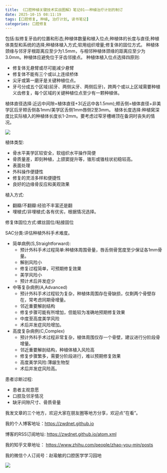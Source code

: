 ```yaml
---
title: 《口腔种植关键技术实战图解》笔记01——种植治疗计划的制订
date: 2025-10-15 08:11:19
tags: [口腔修复, 种植, 治疗计划, 读书笔记]
categories: 口腔修复
---
```

包括:拟修复牙齿的位置和形态;种植体数量和植入位点;种植体的长度与直径;种植体类型和系统的选择;种植体植入方式;软用组织增量;修复体的固位方式。
种植体颈缘与邻牙牙根距离应至少为1.5mm，与相邻种植体颈缘的距离应至少为3.0mm。种植体应避免位于牙齿邻接点。
种植体植入位点选择四原则:
- 修复体无悬臂或尽可能减少悬臂
- 修复体不能有三个或以上连续桥体
- 尖牙或第一磨牙是关键种植位点。
- 牙弓分成五个区域(前牙、两侧尖牙、两侧后牙)，跨两个或以上区域需要种植义齿修复，每个区域的关键种植位点至少有一颗种植体。

植体直径选择:近远中间隙=植体直径+3(近远中各1.5mm);颊舌侧=植体直径+非美学区后牙颊舌侧各1mm/美学区舌侧1mm唇侧2至3mm。
植体长度选择:种植窝深度比实际植入的种植体长度长1-2mm。要考虑过窄牙槽嵴顶在备洞时丧失的情况。

![](https://zymblog-1258069789.cos.ap-chengdu.myqcloud.com/blog0465-implant01/01.jpg)

植体类型:
- 骨水平美学区较安全，软组织水平操作简便
- 骨质量差，即刻种植，上颌窦提升等，锥形或锥柱状初稳较高。
- 表面处理
- 外科操作便捷性
- 修复的灵活多样和便捷性
- 良好的边缘骨反应和美观效果

植入方式:
- 翻瓣/不翻瓣:经验不丰富还是翻
- 埋植式/非埋植式:各有优劣，根据情况选择。

修复体固位方式:螺丝固位/粘接固位

SAC分类:评估种植外科手术难度。
- 简单病例(S,Straightforward):
    - 预计外科手术过程简单:种植体周围骨量，唇舌侧骨宽度至少保证各1mm骨量。
    - 解剖风险小
    - 修复过程简单，可预期修复效果
    - 美学风险小
    - 预计术后并发症少
- 中等复杂病例(A,Advanced)
    - 预计外科手术过程较为复杂，种植体周围存在骨缺损，仅剩两个骨壁存在，常考虑同期骨增量。
    - 邻近重要解剖结构
    - 修复步骤可能有所增加，但能较为准确地预期修复效果
    - 中度至高度美学风险
    - 术后并发症风险增加。
- 高度复杂病例(C,Complex)
    - 预计外科手术过程非常复杂，植体周围仅存一个骨壁，建议进行分阶段骨增量。
    - 邻近重要解剖结构，种植体植入风险高
    - 修复步骤繁多，需要分阶段进行，难以预期修复效果
    - 高度美学风险:薄龈生物型
    - 术后并发症风险高。

患者诊断过程:
- 患者主观意愿
- 口腔及邻牙情况
- 缺牙间隙尺寸、骨质骨量



我发文章的三个地方，欢迎大家在朋友圈等地方分享，欢迎点“在看”。

我的个人博客地址：https://zwdnet.github.io

博客的RSS订阅地址: https://zwdnet.github.io/atom.xml

我的知乎文章地址： https://www.zhihu.com/people/zhao-you-min/posts

我的微信个人订阅号：赵瑜敏的口腔医学学习园地

![](https://zymblog-1258069789.cos.ap-chengdu.myqcloud.com/other/wx.jpg)
